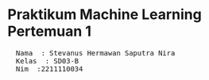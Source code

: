 # Praktikum Machine Learning Pertemuan 1
<pre>
  Nama  : Stevanus Hermawan Saputra Nira
  Kelas  : SD03-B
  Nim  :2211110034
</pre>
